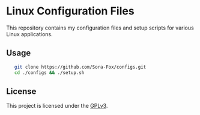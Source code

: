 # Linux Configuration Files

This repository contains my configuration files and setup scripts for various Linux applications.


## Usage

```bash
   git clone https://github.com/Sora-Fox/configs.git
   cd ./configs && ./setup.sh
```

## License

This project is licensed under the [GPLv3](LICENSE).
